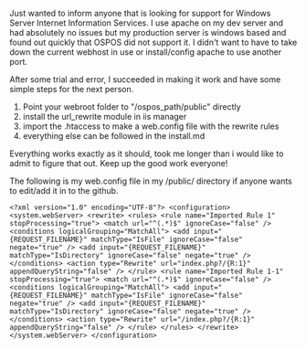 Just wanted to inform anyone that is looking for support for Windows Server Internet Information Services. I use apache on my dev server and had absolutely no issues but my production server is windows based and found out quickly that OSPOS did not support it. I didn't want to have to take down the current webhost in use or install/config apache to use another port. 

After some trial and error, I succeeded in making it work and have some simple steps for the next person. 

1. Point your webroot folder to "/ospos_path/public" directly 
2. install the url_rewrite module in iis manager
3. import the .htaccess to make a web.config file with the rewrite rules
4. everything else can be followed in the install.md

Everything works exactly as it should, took me longer than i would like to admit to figure that out. 
Keep up the good work everyone! 


The following is my web.config file in my /public/ directory if anyone wants to edit/add it in to the github.


`<?xml version="1.0" encoding="UTF-8"?>
<configuration>
    <system.webServer>
        <rewrite>
            <rules>
                <rule name="Imported Rule 1" stopProcessing="true">
                    <match url="^(.*)$" ignoreCase="false" />
                    <conditions logicalGrouping="MatchAll">
                        <add input="{REQUEST_FILENAME}" matchType="IsFile" ignoreCase="false" negate="true" />
                        <add input="{REQUEST_FILENAME}" matchType="IsDirectory" ignoreCase="false" negate="true" />
                    </conditions>
                    <action type="Rewrite" url="index.php?/{R:1}" appendQueryString="false" />
                </rule>
                <rule name="Imported Rule 1-1" stopProcessing="true">
                    <match url="^(.*)$" ignoreCase="false" />
                    <conditions logicalGrouping="MatchAll">
                        <add input="{REQUEST_FILENAME}" matchType="IsFile" ignoreCase="false" negate="true" />
                        <add input="{REQUEST_FILENAME}" matchType="IsDirectory" ignoreCase="false" negate="true" />
                    </conditions>
                    <action type="Rewrite" url="/index.php?/{R:1}" appendQueryString="false" />
                </rule>
            </rules>
        </rewrite>
    </system.webServer>
</configuration>`